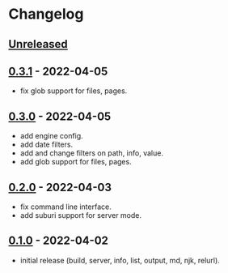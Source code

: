 
# Changelog

## [Unreleased]

## [0.3.1] - 2022-04-05

- fix glob support for files, pages.

## [0.3.0] - 2022-04-05

- add engine config.
- add date filters.
- add and change filters on path, info, value.
- add glob support for files, pages.

## [0.2.0] - 2022-04-03

- fix command line interface.
- add suburi support for server mode.

## [0.1.0] - 2022-04-02

- initial release (build, server, info, list, output, md, njk, relurl).

[Unreleased]: https://github.com/ankys/homura_deno/compare/v0.3.1...HEAD
[0.3.1]: https://github.com/ankys/homura_deno/compare/v0.3.0...v0.3.1
[0.3.0]: https://github.com/ankys/homura_deno/compare/v0.2.0...v0.3.0
[0.2.0]: https://github.com/ankys/homura_deno/compare/v0.1.0...v0.2.0
[0.1.0]: https://github.com/ankys/homura_deno/releases/tag/v0.1.0
